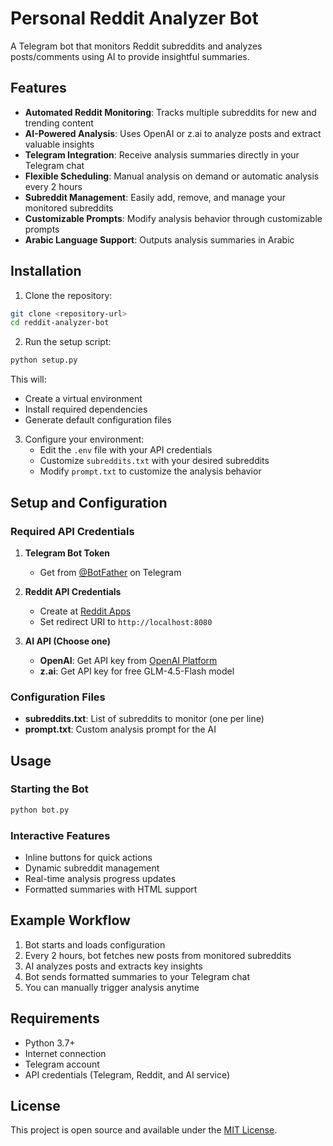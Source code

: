 # Personal Reddit Analyzer Bot

A Telegram bot that monitors Reddit subreddits and analyzes posts/comments using AI to provide insightful summaries.

## Features

- **Automated Reddit Monitoring**: Tracks multiple subreddits for new and trending content
- **AI-Powered Analysis**: Uses OpenAI or z.ai to analyze posts and extract valuable insights
- **Telegram Integration**: Receive analysis summaries directly in your Telegram chat
- **Flexible Scheduling**: Manual analysis on demand or automatic analysis every 2 hours
- **Subreddit Management**: Easily add, remove, and manage your monitored subreddits
- **Customizable Prompts**: Modify analysis behavior through customizable prompts
- **Arabic Language Support**: Outputs analysis summaries in Arabic

## Installation

1. Clone the repository:
```bash
git clone <repository-url>
cd reddit-analyzer-bot
```

2. Run the setup script:
```bash
python setup.py
```

This will:
- Create a virtual environment
- Install required dependencies
- Generate default configuration files

3. Configure your environment:
   - Edit the `.env` file with your API credentials
   - Customize `subreddits.txt` with your desired subreddits
   - Modify `prompt.txt` to customize the analysis behavior

## Setup and Configuration

### Required API Credentials

1. **Telegram Bot Token**
   - Get from [@BotFather](https://t.me/BotFather) on Telegram

2. **Reddit API Credentials**
   - Create at [Reddit Apps](https://www.reddit.com/prefs/apps)
   - Set redirect URI to `http://localhost:8080`

3. **AI API (Choose one)**
   - **OpenAI**: Get API key from [OpenAI Platform](https://platform.openai.com)
   - **z.ai**: Get API key for free GLM-4.5-Flash model


### Configuration Files

- **subreddits.txt**: List of subreddits to monitor (one per line)
- **prompt.txt**: Custom analysis prompt for the AI

## Usage

### Starting the Bot

```bash
python bot.py
```

### Interactive Features

- Inline buttons for quick actions
- Dynamic subreddit management
- Real-time analysis progress updates
- Formatted summaries with HTML support

## Example Workflow

1. Bot starts and loads configuration
2. Every 2 hours, bot fetches new posts from monitored subreddits
3. AI analyzes posts and extracts key insights
4. Bot sends formatted summaries to your Telegram chat
5. You can manually trigger analysis anytime

## Requirements

- Python 3.7+
- Internet connection
- Telegram account
- API credentials (Telegram, Reddit, and AI service)


## License

This project is open source and available under the [MIT License](LICENSE).
